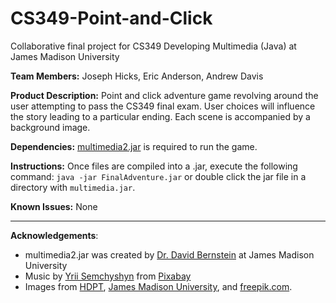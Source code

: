 # CS349-Point-and-Click
Collaborative final project for CS349 Developing Multimedia (Java) at James Madison University

**Team Members:** Joseph Hicks, Eric Anderson, Andrew Davis

**Product Description:** Point and click adventure game revolving around the user attempting to pass the CS349 final exam. User choices will influence the story leading to a particular ending. Each scene is accompanied by a background image.

**Dependencies:** [multimedia2.jar](https://users.cs.jmu.edu/bernstdh/web/MultimediaSoftware/v2/multimedia2.jar) is required to run the game.

**Instructions:** Once files are compiled into a .jar, execute the following command: `java -jar FinalAdventure.jar` or double click the jar file in a directory with `multimedia.jar`. 

**Known Issues:** None

---
**Acknowledgements**:
- multimedia2.jar was created by [Dr. David Bernstein](https://www.jmu.edu/cise/people/faculty/bernstein-david.shtml) at James Madison University
- Music by [Yrii Semchyshyn](https://pixabay.com/users/coma-media-24399569/?utm_source=link-attribution&utm_medium=referral&utm_campaign=music&utm_content=12099) from [Pixabay](https://pixabay.com//)
- Images from [HDPT](https://www.harrisonburgva.gov/hdpt), [James Madison University](https://www.jmu.edu/index.shtml), and [freepik.com](https://www.freepik.com/).